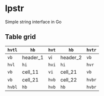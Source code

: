 # lpstr
Simple string interface in Go

## Table grid

| `hvtl` | `hb`       | `hvt` | `hb`       | `hvtr` |
|------|----------|-----|----------|------|
| `vb`   | header_1 | vi  | header_2 | `vb`   |
| `hvl`  | `hi`       | `hvi` | `hi`       | `hvr`  |
| `vb`   | cell_11  | `vi`  | cell_21  | `vb`   |
| `vb`   | cell_21  | `hvb` | cell_22  | `hvbr` |
| `hvbl` | `hb`       | `hvb` | `hb`       | `hvbr` |
